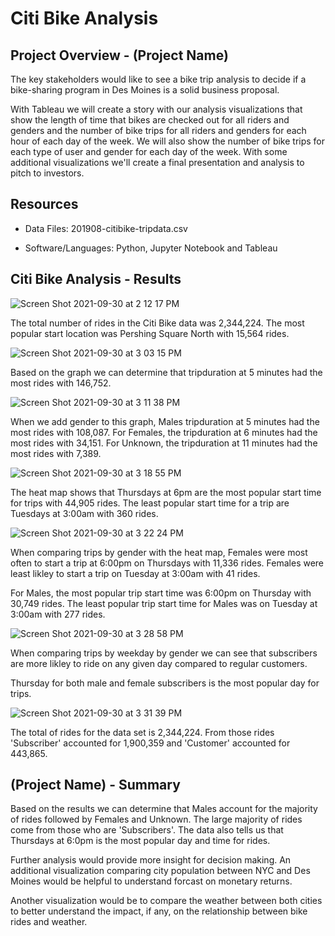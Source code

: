 # Citi Bike Analysis

## Project Overview - (Project Name)
The key stakeholders would like to see a bike trip analysis to decide if a bike-sharing program in Des Moines is a solid business proposal.

With Tableau we will create a story with our analysis visualizations that show the length of time that bikes are checked out for all riders and genders and the number of bike trips for all riders and genders for each hour of each day of the week.  We will also show the number of bike trips for each type of user and gender for each day of the week.  With some additional visualizations we'll create a final presentation and analysis to pitch to investors.



## Resources
-  Data Files: 201908-citibike-tripdata.csv

-  Software/Languages: Python, Jupyter Notebook and Tableau


## Citi Bike Analysis - Results

![Screen Shot 2021-09-30 at 2 12 17 PM](https://user-images.githubusercontent.com/691355/135530862-3d67922a-f51a-4e3d-9b9d-c0b02fc9c22d.png)

The total number of rides in the Citi Bike data was 2,344,224.  The most popular start location was Pershing Square North with 15,564 rides.


![Screen Shot 2021-09-30 at 3 03 15 PM](https://user-images.githubusercontent.com/691355/135536081-26aa8541-49c2-4a1c-9d5a-4b0e91a0948f.png)

Based on the graph we can determine that tripduration at 5 minutes had the most rides with 146,752.

![Screen Shot 2021-09-30 at 3 11 38 PM](https://user-images.githubusercontent.com/691355/135536826-c365529e-0936-4b59-8b0f-5a8d247a2e57.png)

When we add gender to this graph, Males tripduration at 5 minutes had the most rides with 108,087.  For Females, the tripduration at 6 minutes had the most rides with 34,151.  For Unknown, the tripduration at 11 minutes had the most rides with 7,389.

![Screen Shot 2021-09-30 at 3 18 55 PM](https://user-images.githubusercontent.com/691355/135537500-2efdcf14-5f6e-4d41-98a2-aac8c9e4b39e.png)

The heat map shows that Thursdays at 6pm are the most popular start time for trips with 44,905 rides.  The least popular start time for a trip are Tuesdays at 3:00am with 360 rides.

![Screen Shot 2021-09-30 at 3 22 24 PM](https://user-images.githubusercontent.com/691355/135537843-3fad9f7a-8569-4c66-8197-24e9fa7ea313.png)

When comparing trips by gender with the heat map, Females were most often to start a trip at 6:00pm on Thursdays with 11,336 rides.  Females were least likley to start a trip on Tuesday at 3:00am with 41 rides. 

For Males, the most popular trip start time was 6:00pm on Thursday with 30,749 rides.  The least popular trip start time for Males was on Tuesday at 3:00am with 277 rides.

![Screen Shot 2021-09-30 at 3 28 58 PM](https://user-images.githubusercontent.com/691355/135538439-7d96af1f-e091-4b88-b715-2ffdf2568409.png)

When comparing trips by weekday by gender we can see that subscribers are more likley to ride on any given day compared to regular customers.

Thursday for both male and female subscribers is the most popular day for trips.  

![Screen Shot 2021-09-30 at 3 31 39 PM](https://user-images.githubusercontent.com/691355/135538653-55c9e80e-f99c-4bdb-be92-f24423b2a99f.png)

The total of rides for the data set is 2,344,224.  From those rides 'Subscriber' accounted for 1,900,359 and 'Customer' accounted for 443,865.

## (Project Name) - Summary
Based on the results we can determine that Males account for the majority of rides followed by Females and Unknown.  The large majority of rides come from those who are 'Subscribers'.  The data also tells us that Thursdays at 6:0pm is the most popular day and time for rides.

Further analysis would provide more insight for decision making.  An additional visualization comparing city population between NYC and Des Moines would be helpful to understand forcast on monetary returns.  

Another visualization would be to compare the weather between both cities to better understand the impact, if any, on the relationship between bike rides and weather.  
